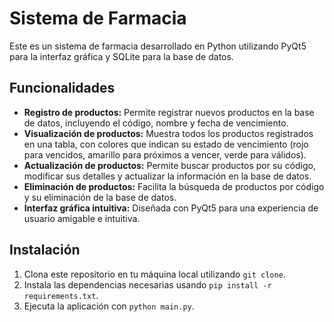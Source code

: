 # Sistema de Farmacia

Este es un sistema de farmacia desarrollado en Python utilizando PyQt5 para la interfaz gráfica y SQLite para la base de datos.

## Funcionalidades

- **Registro de productos:** Permite registrar nuevos productos en la base de datos, incluyendo el código, nombre y fecha de vencimiento.
- **Visualización de productos:** Muestra todos los productos registrados en una tabla, con colores que indican su estado de vencimiento (rojo para vencidos, amarillo para próximos a vencer, verde para válidos).
- **Actualización de productos:** Permite buscar productos por su código, modificar sus detalles y actualizar la información en la base de datos.
- **Eliminación de productos:** Facilita la búsqueda de productos por código y su eliminación de la base de datos.
- **Interfaz gráfica intuitiva:** Diseñada con PyQt5 para una experiencia de usuario amigable e intuitiva.

## Instalación

1. Clona este repositorio en tu máquina local utilizando `git clone`.
2. Instala las dependencias necesarias usando `pip install -r requirements.txt`.
3. Ejecuta la aplicación con `python main.py`.

